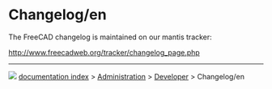 # Changelog/en
The FreeCAD changelog is maintained on our mantis tracker:

<http://www.freecadweb.org/tracker/changelog_page.php>



---
![](images/Button_right.svg) [documentation index](../README.md) > [Administration](Category_Administration.md) > [Developer](Category_Developer.md) > Changelog/en
